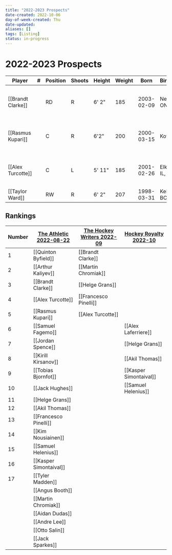 ```yaml
---
title: "2022-2023 Prospects"
date-created: 2022-10-06
day-of-week-created: Thu
date-updated: 
aliases: []
tags: [Listing]
status: in-progress
---
```


# 2022-2023 Prospects


Player | \# | Position | Shoots | Height | Weight | Born | Birthplace | Draft
---|---|---|---|---|---|---|---|---
[[Brandt Clarke]] | | RD | R | 6' 2" | 185 | 2003-02-09 | Nepean, ON, CAN | 2021 LAK, 1st rd, 8th pk (8th overall)
[[Rasmus Kupari]] | |  C | R | 6'2" | 200 |2000-03-15 | Kotka, FIN | 2018 LAK, 1st rd, 20th pk (20th overall)
[[Alex Turcotte]]| | C | L | 5' 11" | 185 | 2001-02-26 | Elk Grove, IL, USA | 2019 LAK, 1st rd, 5th pk (5th overall) 
[[Taylor Ward]] | | RW | R | 6' 2" | 207 | 1998-03-31 | Kelowna, BC, CAN | undrafted




## Rankings

| Number | [The Athletic 2022-08-22](https://theathletic.com/3514664/2022/08/24/los-angeles-nhl-pipeline-rankings-prospects/) | [The Hockey Writers 2022-09](https://thehockeywriters.com/nhl-farm-system-rankings/#:~:text=%20Los-,Angeles%20Kings,-Previous%20Ranking%3A) | [Hockey Royalty 2022-10](https://hockeyroyalty.com/2022/10/13/la-kings-2022-23-prospect-rankings-10-6) |
| ------ | ------------------------------------------------------------------------------------------------------------------ | ------------------------------------------------------------------------------------------------------------------------------------------- | ------------------------------------------------------------------------------------------------------ |
| 1      | [[Quinton Byfield]]                                                                                                | [[Brandt Clarke]]                                                                                                                           |                                                                                                        |
| 2      | [[Arthur Kaliyev]]                                                                                                 | [[Martin Chromiak]]                                                                                                                         |                                                                                                        |
| 3      | [[Brandt Clarke]]                                                                                                  | [[Helge Grans]]                                                                                                                             |                                                                                                        |
| 4      | [[Alex Turcotte]]                                                                                                  | [[Francesco Pinelli]]                                                                                                                       |                                                                                                        |
| 5      | [[Rasmus Kupari]]                                                                                                  | [[Alex Turcotte]]                                                                                                                           |                                                                                                        |
| 6      | [[Samuel Fagemo]]                                                                                                  |                                                                                                                                             | [[Alex Laferriere]]                                                                                    |
| 7      | [[Jordan Spence]]                                                                                                  |                                                                                                                                             | [[Helge Grans]]                                                                                        |
| 8      | [[Kirill Kirsanov]]                                                                                                |                                                                                                                                             | [[Akil Thomas]]                                                                                        |
| 9      | [[Tobias Bjornfot]]                                                                                                |                                                                                                                                             | [[Kasper Simontaival]]                                                                                 |
| 10     | [[Jack Hughes]]                                                                                                    |                                                                                                                                             | [[Samuel Helenius]]                                                                                    |
| 11     | [[Helge Grans]]                                                                                                    |                                                                                                                                             |                                                                                                        |
| 12     | [[Akil Thomas]]                                                                                                    |                                                                                                                                             |                                                                                                        |
| 13     | [[Francesco Pinelli]]                                                                                              |                                                                                                                                             |                                                                                                        |
| 14     | [[Kim Nousiainen]]                                                                                                 |                                                                                                                                             |                                                                                                        |
| 15     | [[Samuel Helenius]]                                                                                                |                                                                                                                                             |                                                                                                        |
| 16     | [[Kasper Simontaival]]                                                                                             |                                                                                                                                             |                                                                                                        |
| 17     | [[Tyler Madden]]                                                                                                   |                                                                                                                                             |                                                                                                        |
|        | [[Angus Booth]]                                                                                                    |                                                                                                                                             |                                                                                                        |
|        | [[Martin Chromiak]]                                                                                                |                                                                                                                                             |                                                                                                        |
|        | [[Aidan Dudas]]                                                                                                    |                                                                                                                                             |                                                                                                        |
|        | [[Andre Lee]]                                                                                                      |                                                                                                                                             |                                                                                                        |
|        | [[Otto Salin]]                                                                                                     |                                                                                                                                             |                                                                                                        |
|        | [[Jack Sparkes]]                                                                                                   |                                                                                                                                             |                                                                                                        |


